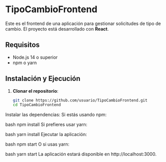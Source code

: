 # TipoCambioFrontend

Este es el frontend de una aplicación para gestionar solicitudes de tipo de cambio. El proyecto está desarrollado con **React**.

## Requisitos

- Node.js 14 o superior
- npm o yarn

## Instalación y Ejecución

1. **Clonar el repositorio**:
   ```bash
   git clone https://github.com/usuario/TipoCambioFrontend.git
   cd TipoCambioFrontend

Instalar las dependencias: Si estás usando npm:

bash
npm install
Si prefieres usar yarn:

bash
yarn install
Ejecutar la aplicación:

bash
npm start
O si usas yarn:

bash
yarn start
La aplicación estará disponible en http://localhost:3000.